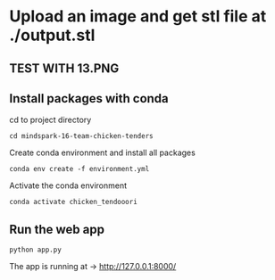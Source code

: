 # Upload an image and get stl file at ./output.stl

## TEST WITH 13.PNG

## Install packages with conda

cd to project directory

```
cd mindspark-16-team-chicken-tenders
```

Create conda environment and install all packages

```
conda env create -f environment.yml
```

Activate the conda environment

```
conda activate chicken_tendooori
```

## Run the web app

```
python app.py
```

The app is running at -> http://127.0.0.1:8000/
